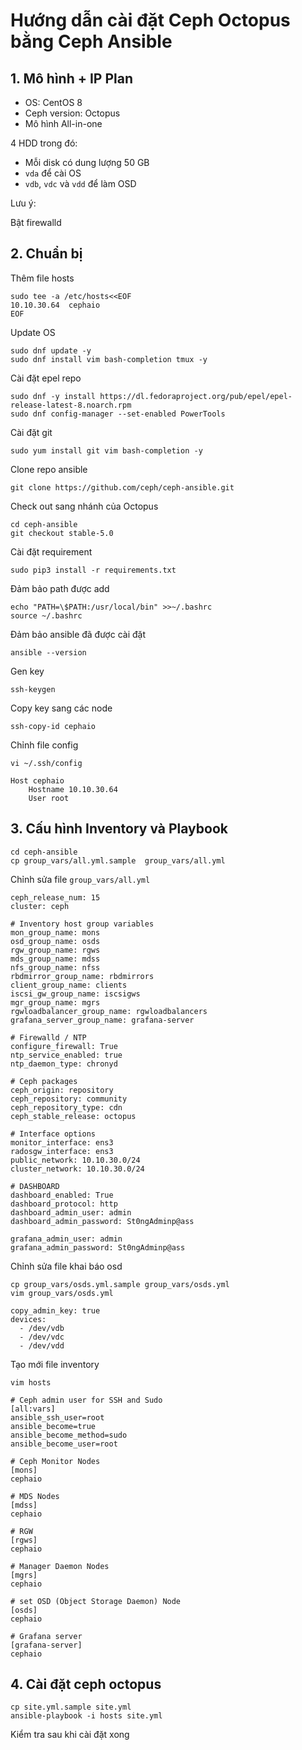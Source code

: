 # Hướng dẫn cài đặt Ceph Octopus bằng Ceph Ansible

## 1. Mô hình + IP Plan

- OS: CentOS 8
- Ceph version: Octopus
- Mô hình All-in-one

4 HDD trong đó:

- Mỗi disk có dung lượng 50 GB
- `vda` để cài OS
- `vdb`, `vdc` và `vdd` để làm OSD

Lưu ý: 

Bật firewalld

## 2. Chuẩn bị

Thêm file hosts

```
sudo tee -a /etc/hosts<<EOF
10.10.30.64  cephaio
EOF
```

Update OS

```
sudo dnf update -y
sudo dnf install vim bash-completion tmux -y
```

Cài đặt epel repo

```
sudo dnf -y install https://dl.fedoraproject.org/pub/epel/epel-release-latest-8.noarch.rpm
sudo dnf config-manager --set-enabled PowerTools
```

Cài đặt git 

```
sudo yum install git vim bash-completion -y
```

Clone repo ansible

```
git clone https://github.com/ceph/ceph-ansible.git
```

Check out sang nhánh của Octopus

```
cd ceph-ansible
git checkout stable-5.0
```

Cài đặt requirement 

```
sudo pip3 install -r requirements.txt
```

Đảm bảo path được add

```
echo "PATH=\$PATH:/usr/local/bin" >>~/.bashrc
source ~/.bashrc
```

Đảm bảo ansible đã được cài đặt

```
ansible --version
```

Gen key

`ssh-keygen`

Copy key sang các node

`ssh-copy-id cephaio`

Chỉnh file config

`vi ~/.ssh/config`

```
Host cephaio
    Hostname 10.10.30.64
    User root
```

## 3. Cấu hình Inventory và Playbook

```
cd ceph-ansible
cp group_vars/all.yml.sample  group_vars/all.yml
```

Chỉnh sửa file `group_vars/all.yml`

```
ceph_release_num: 15
cluster: ceph

# Inventory host group variables
mon_group_name: mons
osd_group_name: osds
rgw_group_name: rgws
mds_group_name: mdss
nfs_group_name: nfss
rbdmirror_group_name: rbdmirrors
client_group_name: clients
iscsi_gw_group_name: iscsigws
mgr_group_name: mgrs
rgwloadbalancer_group_name: rgwloadbalancers
grafana_server_group_name: grafana-server

# Firewalld / NTP
configure_firewall: True
ntp_service_enabled: true
ntp_daemon_type: chronyd

# Ceph packages
ceph_origin: repository
ceph_repository: community
ceph_repository_type: cdn
ceph_stable_release: octopus

# Interface options
monitor_interface: ens3
radosgw_interface: ens3
public_network: 10.10.30.0/24
cluster_network: 10.10.30.0/24

# DASHBOARD
dashboard_enabled: True
dashboard_protocol: http
dashboard_admin_user: admin
dashboard_admin_password: St0ngAdminp@ass

grafana_admin_user: admin
grafana_admin_password: St0ngAdminp@ass
```

Chỉnh sửa file khai báo osd

```
cp group_vars/osds.yml.sample group_vars/osds.yml
vim group_vars/osds.yml
```

```
copy_admin_key: true
devices:
  - /dev/vdb
  - /dev/vdc
  - /dev/vdd
```

Tạo mới file inventory

`vim hosts`

```
# Ceph admin user for SSH and Sudo
[all:vars]
ansible_ssh_user=root
ansible_become=true
ansible_become_method=sudo
ansible_become_user=root

# Ceph Monitor Nodes
[mons]
cephaio

# MDS Nodes
[mdss]
cephaio

# RGW
[rgws]
cephaio

# Manager Daemon Nodes
[mgrs]
cephaio

# set OSD (Object Storage Daemon) Node
[osds]
cephaio

# Grafana server
[grafana-server]
cephaio
```

## 4. Cài đặt ceph octopus

```
cp site.yml.sample site.yml 
ansible-playbook -i hosts site.yml 
```

Kiểm tra sau khi cài đặt xong